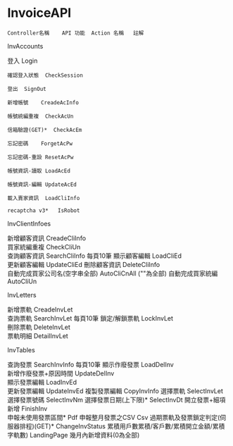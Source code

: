 # InvoiceAPI

	Controller名稱	API 功能	Action 名稱	註解
  
InvAccounts	

  登入	Login	
  
	確認登入狀態	CheckSession	
	
	登出	SignOut	
	
	新增帳號	CreadeAcInfo	
	
	帳號統編重複	CheckAcUn	
	
	信箱驗證(GET)*	CheckAcEm	
	
	忘記密碼	ForgetAcPw	
	
	忘記密碼-重設	ResetAcPw	
	
	帳號資訊-讀取	LoadAcEd	
	
	帳號資訊-編輯	UpdateAcEd	
	
	載入賣家資訊	LoadCliInfo	
	
	recaptcha v3*	IsRobot	
  
InvClientInfoes

  新增顧客資訊	CreadeCliInfo	
	買家統編重複	CheckCliUn	
	查詢顧客資訊	SearchCliInfo	每頁10筆
	顯示顧客編輯	LoadCliEd	
	更新顧客編輯	UpdateCliEd	
	刪除顧客資訊	DeleteCliInfo	
	自動完成買家公司名(空字串全部)	AutoCliCnAll	(""為全部)
	自動完成買家統編	AutoCliUn	
  
InvLetters
  
  新增票軌	CreadeInvLet	
	查詢票軌	SearchInvLet	每頁10筆
	鎖定/解鎖票軌	LockInvLet	
	刪除票軌	DeleteInvLet	
	票軌明細	DetailInvLet	
  
InvTables

  查詢發票	SearchInvInfo	每頁10筆
	顯示作廢發票	LoadDelInv	
	新增作廢發票+原因時間	UpdateDelInv	
	顯示發票編輯	LoadInvEd	
	更新發票編輯	UpdateInvEd	
	複製發票編輯	CopyInvInfo	
	選擇票軌	SelectInvLet	
	選擇發票號碼	SelectInvNm	
	選擇發票日期(上下限)*	SelectInvDt	
	開立發票+細項新增	FinishInv	
	申報未使用發票區間*	Pdf	
	申報整月發票之CSV	Csv	
	過期票軌及發票鎖定判定(伺服器排程)(GET)*	ChangeInvStatus	
	累積用戶數累積/客戶數/累積開立金額/累積字軌數)	LandingPage	幾月內新增資料(0為全部)
